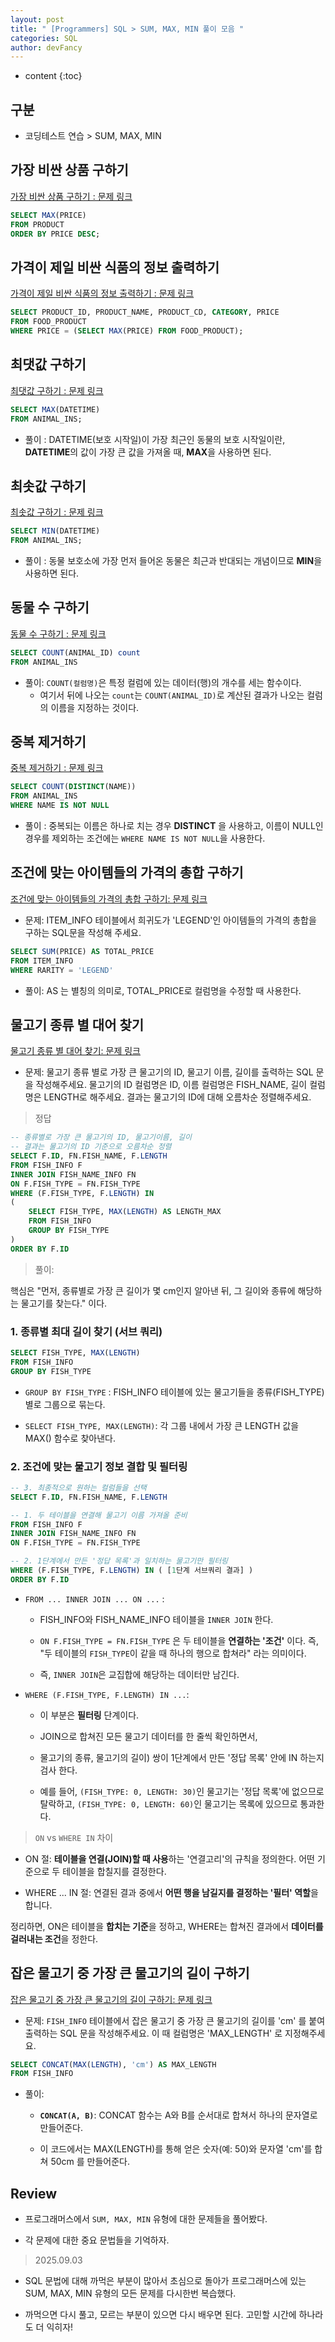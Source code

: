 ```yaml
---
layout: post
title: " [Programmers] SQL > SUM, MAX, MIN 풀이 모음 "
categories: SQL
author: devFancy
---
```

* content
{:toc}

  
## 구분

* 코딩테스트 연습 > SUM, MAX, MIN

## 가장 비싼 상품 구하기

[가장 비싼 상품 구하기 : 문제 링크](https://school.programmers.co.kr/learn/courses/30/lessons/131697)


```sql
SELECT MAX(PRICE)
FROM PRODUCT
ORDER BY PRICE DESC;
```


## 가격이 제일 비싼 식품의 정보 출력하기

[가격이 제일 비싼 식품의 정보 출력하기 : 문제 링크](https://school.programmers.co.kr/learn/courses/30/lessons/131115)


```sql
SELECT PRODUCT_ID, PRODUCT_NAME, PRODUCT_CD, CATEGORY, PRICE
FROM FOOD_PRODUCT
WHERE PRICE = (SELECT MAX(PRICE) FROM FOOD_PRODUCT);
```


## 최댓값 구하기

[최댓값 구하기 : 문제 링크](https://school.programmers.co.kr/learn/courses/30/lessons/59415)


```sql
SELECT MAX(DATETIME)
FROM ANIMAL_INS;
```

* 풀이 : DATETIME(보호 시작일)이 가장 최근인 동물의 보호 시작일이란, **DATETIME**의 값이 가장 큰 값을 가져올 때, **MAX**을 사용하면 된다.


## 최솟값 구하기

[최솟값 구하기 : 문제 링크](https://school.programmers.co.kr/learn/courses/30/lessons/59038)


```sql
SELECT MIN(DATETIME)
FROM ANIMAL_INS;
```

* 풀이 : 동물 보호소에 가장 먼저 들어온 동물은 최근과 반대되는 개념이므로 **MIN**을 사용하면 된다.


## 동물 수 구하기

[동물 수 구하기 : 문제 링크](https://school.programmers.co.kr/learn/courses/30/lessons/59406)


```sql
SELECT COUNT(ANIMAL_ID) count
FROM ANIMAL_INS
```

* 풀이: `COUNT(컬럼명)`은 특정 컬럼에 있는 데이터(행)의 개수를 세는 함수이다.
  * 여기서 뒤에 나오는 `count`는 `COUNT(ANIMAL_ID)`로 계산된 결과가 나오는 컬럼의 이름을 지정하는 것이다.

## 중복 제거하기

[중복 제거하기 : 문제 링크](https://school.programmers.co.kr/learn/courses/30/lessons/59408)


```sql
SELECT COUNT(DISTINCT(NAME))
FROM ANIMAL_INS
WHERE NAME IS NOT NULL
```

* 풀이 : 중복되는 이름은 하나로 치는 경우 **DISTINCT** 을 사용하고, 이름이 NULL인 경우를 제외하는 조건에는 `WHERE NAME IS NOT NULL`을 사용한다.


## 조건에 맞는 아이템들의 가격의 총합 구하기

[조건에 맞는 아이템들의 가격의 총합 구하기: 문제 링크](https://school.programmers.co.kr/learn/courses/30/lessons/273709)

* 문제: ITEM_INFO 테이블에서 희귀도가 'LEGEND'인 아이템들의 가격의 총합을 구하는 SQL문을 작성해 주세요.

```sql
SELECT SUM(PRICE) AS TOTAL_PRICE
FROM ITEM_INFO
WHERE RARITY = 'LEGEND'
```

* 풀이: AS 는 별칭의 의미로, TOTAL_PRICE로 컬럼명을 수정할 때 사용한다. 

## 물고기 종류 별 대어 찾기

[물고기 종류 별 대어 찾기: 문제 링크](https://school.programmers.co.kr/learn/courses/30/lessons/293261)

* 문제: 물고기 종류 별로 가장 큰 물고기의 ID, 물고기 이름, 길이를 출력하는 SQL 문을 작성해주세요.
  물고기의 ID 컬럼명은 ID, 이름 컬럼명은 FISH_NAME, 길이 컬럼명은 LENGTH로 해주세요.
  결과는 물고기의 ID에 대해 오름차순 정렬해주세요.

> 정답

```sql
-- 종류별로 가장 큰 물고기의 ID, 물고기이름, 길이
-- 결과는 물고기의 ID 기준으로 오름차순 정렬
SELECT F.ID, FN.FISH_NAME, F.LENGTH
FROM FISH_INFO F
INNER JOIN FISH_NAME_INFO FN 
ON F.FISH_TYPE = FN.FISH_TYPE
WHERE (F.FISH_TYPE, F.LENGTH) IN 
(
    SELECT FISH_TYPE, MAX(LENGTH) AS LENGTH_MAX
    FROM FISH_INFO
    GROUP BY FISH_TYPE
)
ORDER BY F.ID
```

> 풀이: 

핵심은 "먼저, 종류별로 가장 큰 길이가 몇 cm인지 알아낸 뒤, 그 길이와 종류에 해당하는 물고기를 찾는다." 이다.


### 1. 종류별 최대 길이 찾기 (서브 쿼리)

```sql
SELECT FISH_TYPE, MAX(LENGTH)
FROM FISH_INFO
GROUP BY FISH_TYPE
```

* `GROUP BY FISH_TYPE` : FISH_INFO 테이블에 있는 물고기들을 종류(FISH_TYPE)별로 그룹으로 묶는다.

* `SELECT FISH_TYPE, MAX(LENGTH)`: 각 그룹 내에서 가장 큰 LENGTH 값을 MAX() 함수로 찾아낸다.

### 2. 조건에 맞는 물고기 정보 결합 및 필터링

```sql
-- 3. 최종적으로 원하는 컬럼들을 선택
SELECT F.ID, FN.FISH_NAME, F.LENGTH

-- 1. 두 테이블을 연결해 물고기 이름 가져올 준비
FROM FISH_INFO F
INNER JOIN FISH_NAME_INFO FN
ON F.FISH_TYPE = FN.FISH_TYPE

-- 2. 1단계에서 만든 '정답 목록'과 일치하는 물고기만 필터링
WHERE (F.FISH_TYPE, F.LENGTH) IN ( [1단계 서브쿼리 결과] )
ORDER BY F.ID
```

* `FROM ... INNER JOIN ... ON ...` : 

  * FISH_INFO와 FISH_NAME_INFO 테이블을 `INNER JOIN` 한다.

  * `ON F.FISH_TYPE = FN.FISH_TYPE` 은 두 테이블을 **연결하는 '조건'** 이다. 즉, "두 테이블의 `FISH_TYPE`이 같을 때 하나의 행으로 합쳐라" 라는 의미이다.

  * 즉, `INNER JOIN`은 교집합에 해당하는 데이터만 남긴다.

* `WHERE (F.FISH_TYPE, F.LENGTH) IN ...`:

  * 이 부분은 **필터링** 단계이다. 

  * JOIN으로 합쳐진 모든 물고기 데이터를 한 줄씩 확인하면서,

  * 물고기의 종류, 물고기의 길이) 쌍이 1단계에서 만든 '정답 목록' 안에 IN 하는지 검사 한다.

  * 예를 들어, `(FISH_TYPE: 0, LENGTH: 30)`인 물고기는 '정답 목록'에 없으므로 탈락하고, `(FISH_TYPE: 0, LENGTH: 60)`인 물고기는 목록에 있으므로 통과한다.

> `ON` vs `WHERE IN` 차이

* ON 절: **테이블을 연결(JOIN)할 때 사용**하는 '연결고리'의 규칙을 정의한다. 어떤 기준으로 두 테이블을 합칠지를 결정한다.

* WHERE ... IN 절: 연결된 결과 중에서 **어떤 행을 남길지를 결정하는 '필터' 역할**을 합니다.

정리하면, ON은 테이블을 **합치는 기준**을 정하고, WHERE는 합쳐진 결과에서 **데이터를 걸러내는 조건**을 정한다.

## 잡은 물고기 중 가장 큰 물고기의 길이 구하기

[잡은 물고기 중 가장 큰 물고기의 길이 구하기: 문제 링크](https://school.programmers.co.kr/learn/courses/30/lessons/298515)

* 문제: `FISH_INFO` 테이블에서 잡은 물고기 중 가장 큰 물고기의 길이를 'cm' 를 붙여 출력하는 SQL 문을 작성해주세요. 이 때 컬럼명은 'MAX_LENGTH' 로 지정해주세요.

```sql
SELECT CONCAT(MAX(LENGTH), 'cm') AS MAX_LENGTH
FROM FISH_INFO
```

* 풀이: 

  * **`CONCAT(A, B)`**: CONCAT 함수는 A와 B를 순서대로 합쳐서 하나의 문자열로 만들어준다.

  * 이 코드에서는 MAX(LENGTH)를 통해 얻은 숫자(예: 50)와 문자열 'cm'를 합쳐 50cm 를 만들어준다.

## Review

* 프로그래머스에서 `SUM, MAX, MIN` 유형에 대한 문제들을 풀어봤다.

* 각 문제에 대한 중요 문법들을 기억하자.

> 2025.09.03

* SQL 문법에 대해 까먹은 부분이 많아서 초심으로 돌아가 프로그래머스에 있는 SUM, MAX, MIN 유형의 모든 문제를 다시한번 복습했다.

* 까먹으면 다시 풀고, 모르는 부분이 있으면 다시 배우면 된다. 고민할 시간에 하나라도 더 익히자!

